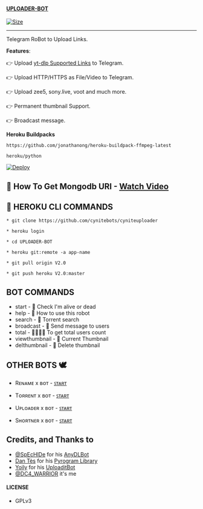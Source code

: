 #### [UPLOADER-BOT](https://t.me/uploader_x_bot)

[![Size](https://img.shields.io/github/repo-size/Clinton-Abraham/UPLOADER-BOT?style=flat-square&color=green)](https://github.com/Clinton-Abraham/UPLOADER-BOT)

---

Telegram RoBot to Upload Links.

**Features**:

👉 Upload [yt-dlp Supported Links](https://ytdl-org.github.io/youtube-dl/supportedsites.html) to Telegram.

👉 Upload HTTP/HTTPS as File/Video to Telegram.

👉 Upload zee5, sony.live, voot and much more.

👉  Permanent thumbnail Support.

👉 Broadcast message.

**Heroku Buildpacks**
```
https://github.com/jonathanong/heroku-buildpack-ffmpeg-latest
```
```
heroku/python
```

[![Deploy](https://www.herokucdn.com/deploy/button.svg)](https://dashboard.heroku.com/new?template=https://github.com/H0MELANDER-EXE/cyniteuploader)


## 🍃 How To Get Mongodb URI - [ Watch Video ](https://youtu.be/YIYSby2PcfU)


## 🚸 HEROKU CLI COMMANDS

`* git clone https://github.com/cynitebots/cyniteuploader`

`* heroku login`

`* cd UPLOADER-BOT`

`* heroku git:remote -a app-name`

`* git pull origin V2.0`

`* git push heroku V2.0:master`


## BOT COMMANDS

* start - 👻 Check I'm alive or dead
* help - 📝 How to use this robot
* search - 🚸 Torrent search
* broadcast - 💌 Send message to users
* total - 👨‍👨‍👦‍👦 To get total users count
* viewthumbnail - 🌌 Current Thumbnail
* delthumbnail - 🎇 Delete thumbnail

## OTHER BOTS 🕊️

* Rᴇɴᴀᴍᴇ x ʙᴏᴛ  -  [ ꜱᴛᴀʀᴛ ](https://t.me/rename_x_bot)

* Tᴏʀʀᴇɴᴛ x ʙᴏᴛ  -  [ ꜱᴛᴀʀᴛ ](https://t.me/torrent_x_bot)

* Uᴘʟᴏᴀᴅᴇʀ x ʙᴏᴛ  -  [ ꜱᴛᴀʀᴛ ](https://t.me/uploader_x_bot)

* Sʜᴏʀᴛɴᴇʀ x ʙᴏᴛ  -  [ ꜱᴛᴀʀᴛ ](https://t.me/shortner_x_bot)

## Credits, and Thanks to

* [@SpEcHlDe](https://t.me/ThankTelegram) for his [AnyDLBot](https://telegram.dog/AnyDLBot)
* [Dan Tès](https://t.me/haskell) for his [Pyrogram Library](https://github.com/pyrogram/pyrogram)
* [Yoily](https://t.me/YoilyL) for his [UploaditBot](https://telegram.dog/UploaditBot)
* [@DC4_WARRIOR](https://t.me/Space_X_bots) it's me
#### LICENSE
- GPLv3
